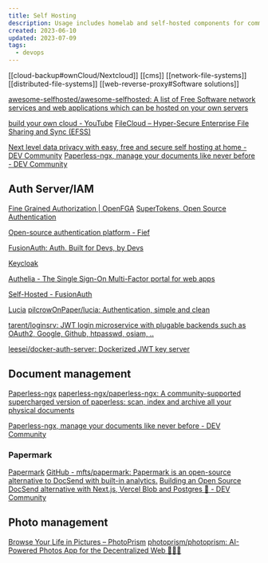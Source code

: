 ```yaml
---
title: Self Hosting
description: Usage includes homelab and self-hosted components for commercial projects
created: 2023-06-10
updated: 2023-07-09
tags:
  - devops
---
```


[[cloud-backup#ownCloud/Nextcloud]]
[[cms]]
[[network-file-systems]]
[[distributed-file-systems]]
[[web-reverse-proxy#Software solutions]]

[awesome-selfhosted/awesome-selfhosted: A list of Free Software network services and web applications which can be hosted on your own servers](https://github.com/awesome-selfhosted/awesome-selfhosted)

[build your own cloud - YouTube](https://www.youtube.com/watch?v=xBIowQ0WaR8)
[FileCloud – Hyper-Secure Enterprise File Sharing and Sync (EFSS)](https://www.filecloud.com/)

[Next level data privacy with easy, free and secure self hosting at home - DEV Community](https://dev.to/maxime1992/next-level-data-privacy-with-easy-free-and-secure-self-hosting-at-home-2c84)
[Paperless-ngx, manage your documents like never before - DEV Community](https://dev.to/maxime1992/paperless-ngx-manage-your-documents-like-never-before-2a3n)

## Auth Server/IAM

[Fine Grained Authorization | OpenFGA](https://openfga.dev/)
[SuperTokens, Open Source Authentication](https://supertokens.io/)

[Open-source authentication platform - Fief](https://www.fief.dev/)

[FusionAuth: Auth. Built for Devs, by Devs](https://fusionauth.io/)

[Keycloak](https://www.keycloak.org/)

[Authelia - The Single Sign-On Multi-Factor portal for web apps](https://www.authelia.com/)

[Self-Hosted - FusionAuth](https://fusionauth.io/platform/self-hosting)

[Lucia](https://lucia-auth.com/?framework=none)
[pilcrowOnPaper/lucia: Authentication, simple and clean](https://github.com/pilcrowOnPaper/lucia)

[tarent/loginsrv: JWT login microservice with plugable backends such as OAuth2, Google, Github, htpasswd, osiam, ..](https://github.com/tarent/loginsrv)

[leesei/docker-auth-server: Dockerized JWT key server](https://github.com/leesei/docker-auth-server)

## Document management

[Paperless-ngx](https://docs.paperless-ngx.com/)
[paperless-ngx/paperless-ngx: A community-supported supercharged version of paperless: scan, index and archive all your physical documents](https://github.com/paperless-ngx/paperless-ngx)

[Paperless-ngx, manage your documents like never before - DEV Community](https://dev.to/maxime1992/paperless-ngx-manage-your-documents-like-never-before-2a3n)

### Papermark

[Papermark](https://www.papermark.io/)
[GitHub - mfts/papermark: Papermark is an open-source alternative to DocSend with built-in analytics.](https://github.com/mfts/papermark)
[Building an Open Source DocSend alternative with Next.js, Vercel Blob and Postgres 🚀 - DEV Community](https://dev.to/mfts/building-an-open-source-docsend-alternative-with-nextjs-vercel-blob-and-postgres-18h0)

## Photo management

[Browse Your Life in Pictures – PhotoPrism](https://www.photoprism.app/)
[photoprism/photoprism: AI-Powered Photos App for the Decentralized Web 🌈💎✨](https://github.com/photoprism/photoprism)

